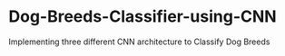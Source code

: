 # Dog-Breeds-Classifier-using-CNN
Implementing three different CNN architecture to Classify Dog Breeds 
